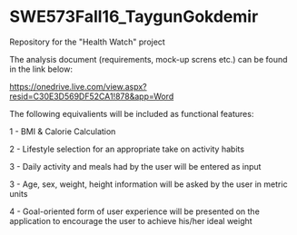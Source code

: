 # SWE573Fall16_TaygunGokdemir
Repository for the "Health Watch" project

The analysis document (requirements, mock-up screns etc.) can be found in the link below:

https://onedrive.live.com/view.aspx?resid=C30E3D569DF52CA1!878&app=Word

The following equivalients will be included as functional features:

1 - BMI & Calorie Calculation

2 - Lifestyle selection for an appropriate take on activity habits

3 - Daily activity and meals had by the user will be entered as input

3 - Age, sex, weight, height information will be asked by the user in metric units

4 - Goal-oriented form of user experience will be presented on the application to encourage the user to achieve his/her ideal weight

